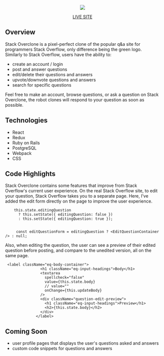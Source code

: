 <p align="center">
<img src="https://user-images.githubusercontent.com/96442866/161406299-29bd4320-0939-45ce-8f68-1e4230709418.png"/></p>


<p align="center">
<a href="https://stackoverclone.herokuapp.com/#/">LIVE SITE</a>
</p>

## Overview

Stack Overclone is a pixel-perfect clone of the popular q&a site for programmers Stack Overflow, only difference being the green logo. Similarly to Stack Overflow, users have the ability to:
* create an account / login
* post and answer questions
* edit/delete their questions and answers
* upvote/downvote questions and answers
* search for specific questions

Feel free to make an account, browse questions, or ask a question on Stack Overclone, the robot clones will respond to your question as soon as possible.


## Technologies
* React
* Redux
* Ruby on Rails
* PostgreSQL
* Webpack
* CSS

## Code Highlights
Stack Overclone contains some features that improve from Stack Overflow's current user experience. On the real Stack Overflow site, to edit your question, Stack Overflow takes you to a separate page. Here, I've added the edit form directly on the page to improve the user experience.

```  toggleEditQuestion() {
    this.state.editingQuestion
      ? this.setState({ editingQuestion: false })
      : this.setState({ editingQuestion: true });
      
      
     const editQuestionForm = editingQuestion ? <EditQuestionContainer /> : null;
```

Also, when editing the question, the user can see a preview of their edited question before posting, and compare to the unedited version, all on the same page.
```
 <label className="eq-body-container">
                <h1 className="eq-input-headings">Body</h1>
                <textarea
                  spellcheck="false"
                  value={this.state.body}
                  // value=""
                  onChange={this.updateBody}
                />
                <div className="question-edit-preview">
                  <h1 className="eq-input-headings">Preview</h1>
                  <h2>{this.state.body}</h2>
                </div>
              </label>
```

## Coming Soon
* user profile pages that displays the user's questions asked and answers
* custom code snippets for questions and answers
